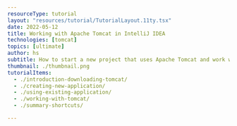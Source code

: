 ```yaml
---
resourceType: tutorial
layout: "resources/tutorial/TutorialLayout.11ty.tsx"
date: 2022-05-12
title: Working with Apache Tomcat in IntelliJ IDEA
technologies: [tomcat]
topics: [ultimate]
author: hs
subtitle: How to start a new project that uses Apache Tomcat and work with existing projects
thumbnail: ./thumbnail.png
tutorialItems:
  - ./introduction-downloading-tomcat/
  - ./creating-new-application/
  - ./using-existing-application/
  - ./working-with-tomcat/
  - ./summary-shortcuts/

---
```

